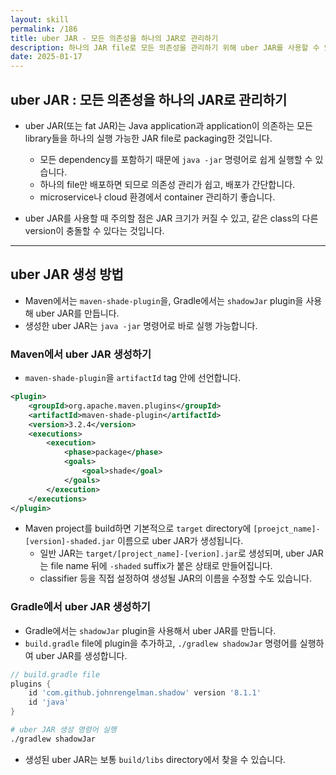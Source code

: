 ```yaml
---
layout: skill
permalink: /186
title: uber JAR - 모든 의존성을 하나의 JAR로 관리하기
description: 하나의 JAR file로 모든 의존성을 관리하기 위해 uber JAR를 사용할 수 있습니다.
date: 2025-01-17
---
```



## uber JAR : 모든 의존성을 하나의 JAR로 관리하기

- uber JAR(또는 fat JAR)는 Java application과 application이 의존하는 모든 library들을 하나의 실행 가능한 JAR file로 packaging한 것입니다.
    - 모든 dependency를 포함하기 때문에 `java -jar` 명령어로 쉽게 실행할 수 있습니다.
    - 하나의 file만 배포하면 되므로 의존성 관리가 쉽고, 배포가 간단합니다.
    - microservice나 cloud 환경에서 container 관리하기 좋습니다.

- uber JAR를 사용할 때 주의할 점은 JAR 크기가 커질 수 있고, 같은 class의 다른 version이 충돌할 수 있다는 것입니다.


---


## uber JAR 생성 방법

- Maven에서는 `maven-shade-plugin`을, Gradle에서는 `shadowJar` plugin을 사용해 uber JAR를 만듭니다.
- 생성한 uber JAR는 `java -jar` 명령어로 바로 실행 가능합니다.


### Maven에서 uber JAR 생성하기

- `maven-shade-plugin`을 `artifactId` tag 안에 선언합니다.

```xml
<plugin>
    <groupId>org.apache.maven.plugins</groupId>
    <artifactId>maven-shade-plugin</artifactId>
    <version>3.2.4</version>
    <executions>
        <execution>
            <phase>package</phase>
            <goals>
                <goal>shade</goal>
            </goals>
        </execution>
    </executions>
</plugin>
```

- Maven project를 build하면 기본적으로 `target` directory에 `[proejct_name]-[version]-shaded.jar` 이름으로 uber JAR가 생성됩니다.
    - 일반 JAR는 `target/[project_name]-[verion].jar`로 생성되며, uber JAR는 file name 뒤에 `-shaded` suffix가 붙은 상태로 만들어집니다.
    - classifier 등을 직접 설정하여 생성될 JAR의 이름을 수정할 수도 있습니다.


### Gradle에서 uber JAR 생성하기

- Gradle에서는 `shadowJar` plugin을 사용해서 uber JAR를 만듭니다.
- `build.gradle` file에 plugin을 추가하고, `./gradlew shadowJar` 명령어를 실행하여 uber JAR를 생성합니다.

```groovy
// build.gradle file
plugins {
    id 'com.github.johnrengelman.shadow' version '8.1.1'
    id 'java'
}
```

```bash
# uber JAR 생성 명령어 실행
./gradlew shadowJar
```

- 생성된 uber JAR는 보통 `build/libs` directory에서 찾을 수 있습니다.

